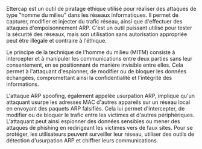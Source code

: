 Ettercap est un outil de piratage éthique utilisé pour réaliser des attaques de type "homme du milieu" dans les réseaux informatiques. Il permet de capturer, modifier et injecter du trafic réseau, ainsi que d'effectuer des attaques d'empoisonnement ARP. C'est un outil puissant utilisé pour tester la sécurité des réseaux, mais son utilisation sans autorisation appropriée peut être illégale et contraire à l'éthique.

Le principe de la technique de l'homme du milieu (MITM) consiste à intercepter et à manipuler les communications entre deux parties sans leur consentement, en se positionnant de manière invisible entre elles. Cela permet à l'attaquant d'espionner, de modifier ou de bloquer les données échangées, compromettant ainsi la confidentialité et l'intégrité des informations.


L'attaque ARP spoofing, également appelée usurpation ARP, implique qu'un attaquant usurpe les adresses MAC d'autres appareils sur un réseau local en envoyant des paquets ARP falsifiés. Cela lui permet d'intercepter, de modifier ou de bloquer le trafic entre les victimes et d'autres périphériques. L'attaquant peut ainsi espionner des données sensibles ou mener des attaques de phishing en redirigeant les victimes vers de faux sites. Pour se protéger, les utilisateurs peuvent surveiller leur réseau, utiliser des outils de détection d'usurpation ARP et chiffrer leurs communications.
